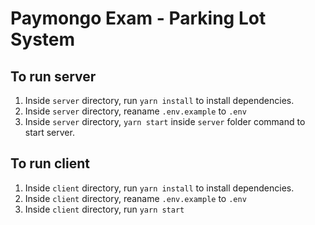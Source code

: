# Paymongo Exam - Parking Lot System
## To run server
1. Inside `server` directory, run `yarn install` to install dependencies.
2. Inside `server` directory, reaname `.env.example` to `.env`
3. Inside `server` directory, `yarn start` inside `server` folder command to start server.

## To run client
1. Inside `client` directory, run `yarn install` to install dependencies.
2. Inside `client` directory, reaname `.env.example` to `.env`
3. Inside `client` directory, run `yarn start`
